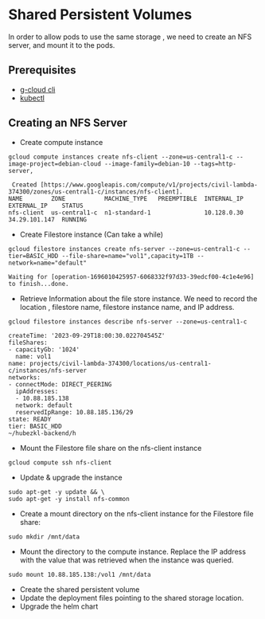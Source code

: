 # Shared Persistent Volumes

In order to allow pods to use the same storage , we need to create an NFS server, and mount it to the pods.

## Prerequisites

- [g-cloud cli](https://cloud.google.com/sdk/docs/install)
- [kubectl](https://kubernetes.io/docs/tasks/tools/)

## Creating an NFS Server

- Create compute instance

```shell
gcloud compute instances create nfs-client --zone=us-central1-c --image-project=debian-cloud --image-family=debian-10 --tags=http-server,

 Created [https://www.googleapis.com/compute/v1/projects/civil-lambda-374300/zones/us-central1-c/instances/nfs-client].
NAME        ZONE           MACHINE_TYPE   PREEMPTIBLE  INTERNAL_IP  EXTERNAL_IP    STATUS
nfs-client  us-central1-c  n1-standard-1               10.128.0.30  34.29.101.147  RUNNING
```

- Create Filestore instance (Can take a while)

```shell
gcloud filestore instances create nfs-server --zone=us-central1-c --tier=BASIC_HDD --file-share=name="vol1",capacity=1TB --network=name="default"

Waiting for [operation-1696010425957-6068332f97d33-39edcf00-4c1e4e96] to finish...done.
```

- Retrieve Information about the file store instance. We need to record the location , filestore name, filestore instance name, and IP address.

```shell
gcloud filestore instances describe nfs-server --zone=us-central1-c

createTime: '2023-09-29T18:00:30.022704545Z'
fileShares:
- capacityGb: '1024'
  name: vol1
name: projects/civil-lambda-374300/locations/us-central1-c/instances/nfs-server
networks:
- connectMode: DIRECT_PEERING
  ipAddresses:
  - 10.88.185.138
  network: default
  reservedIpRange: 10.88.185.136/29
state: READY
tier: BASIC_HDD
~/hubezkl-backend/h
```

- Mount the Filestore file share on the nfs-client instance

```shell
gcloud compute ssh nfs-client
```

- Update & upgrade the instance

```shell
sudo apt-get -y update && \
sudo apt-get -y install nfs-common
```

- Create a mount directory on the nfs-client instance for the Filestore file share:

```shell
sudo mkdir /mnt/data
```

- Mount the directory to the compute instance. Replace the IP address with the value that was retrieved when the instance was queried.

```shell
sudo mount 10.88.185.138:/vol1 /mnt/data
```

- Create the shared persistent volume
- Update the deployment files pointing to the shared storage location.
- Upgrade the helm chart
